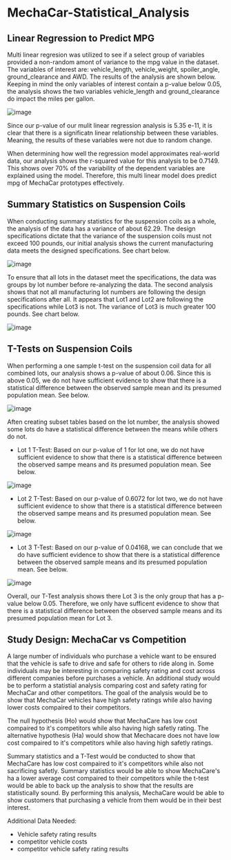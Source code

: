# MechaCar-Statistical_Analysis

## Linear Regression to Predict MPG

Multi linear regresion was utilized to see if a select group of variables provided a non-random amont of variance to the mpg value in the dataset. The variables of interest are: vehicle_length, vehicle_weight, spoiler_angle, ground_clearance and AWD. The results of the analysis are shown below. 
Keeping in mind the only variables of interest contain a p-value below 0.05, the analysis shows the two variables vehicle_length and ground_clearance do impact the miles per gallon.

![image](https://user-images.githubusercontent.com/26393180/163731547-27cba22b-b8b1-4f4f-92af-c792812c3e53.png)

Since our p-value of our mulit linear regression analysis is 5.35 e-11, it is clear that there is a significatn linear relationship between these variables. Meaning, the results of these variables were not due to random change.

When determining how well the regression model approximates real-world data, our analysis shows the r-squared value for this analysis to be 0.7149. This shows over 70% of the variability of the dependent variables are explained using the model. Therefore, this multi linear model does predict mpg of MechaCar prototypes effectively. 

## Summary Statistics on Suspension Coils

When conducting summary statistics for the suspension coils as a whole, the analysis of the data has a variance of about 62.29. The design specifications dictate that the variance of the suspension coils must not exceed 100 pounds, our initial analysis shows the current manufacturing data meets the designed specifications. See chart below. 

![image](https://user-images.githubusercontent.com/26393180/163732868-fa04900d-a2b2-43b5-a31a-3eecf09b4436.png)

To ensure that all lots in the dataset meet the specifications, the data was groups by lot number before re-analyzing the data. The second analysis shows that not all manufacturing lot numbers are following the design specifications after all. It appears that Lot1 and Lot2 are following the specifications while Lot3 is not. The variance of Lot3 is much greater 100 pounds. See chart below.

![image](https://user-images.githubusercontent.com/26393180/163732940-0597e750-f849-495e-b8f9-1f205191f0c8.png)

## T-Tests on Suspension Coils

When performing a one sample t-test on the suspension coil data for all combined lots, our analysis shows a p-value of about 0.06. Since this is above 0.05, we do not have sufficient evidence to show that there is a statistical difference between the observed sample mean and its presumed population mean. See below. 

![image](https://user-images.githubusercontent.com/26393180/163733927-94519852-4f3d-4ac3-95c9-13dc4d85bae5.png)

Aften creating subset tables based on the lot number, the analysis showed some lots do have a statistical difference between the means while others do not.
* Lot 1 T-Test: Based on our p-value of 1 for lot one, we do not have sufficient evidence to show that there is a statistical difference between the observed sampe means and its presumed population mean. See below.

![image](https://user-images.githubusercontent.com/26393180/163734021-dfea9f28-e25d-4ca2-874d-cec0bf4e7e73.png)

* Lot 2 T-Test: Based on our p-value of 0.6072 for lot two, we do not have sufficient evidence to show that there is a statistical difference between the observed sampe means and its presumed population mean. See below.

 ![image](https://user-images.githubusercontent.com/26393180/163734041-af8441f5-9c84-483f-9e06-23c1a2747b72.png)
 
 * Lot 3 T-Test: Based on our p-value of 0.04168, we can conclude that we do have sufficient evidence to show that there is a statistical difference between the observed sample means and its presumed population mean. See below.
 
 ![image](https://user-images.githubusercontent.com/26393180/163734111-96b61f4c-a79c-4dd7-a30b-1df703feaef7.png)

Overall, our T-Test analysis shows there Lot 3 is the only group that has a p-value below 0.05. Therefore, we only have sufficent evidence to show that there is a statistical difference between the observed sample means and its presumed population mean for Lot 3.  

## Study Design: MechaCar vs Competition

A large number of individuals who purchase a vehicle want to be ensured that the vehicle is safe to drive and safe for others to ride along in. Some individuals may be interesting in comparing safety rating and cost across different companies before purchases a vehicle. An additional study would be to perform a statistial analysis comparing cost and safety rating for MechaCar and other competitors. The goal of the analysis would be to show that MechaCar vehicles have high safety ratings while also having lower costs compaired to their competitors. 

The null hypothesis (Ho) would show that MechaCare has low cost compaired to it's competitors while also having high safetly rating. 
The alternative hypothesis (Ha) would show that Mechacare does not have low cost compaired to it's competitors while also having high safetly ratings.

Summary statistics and a T-Test would be conducted to show that MechaCare has low cost compaired to it's competitors while also not sacrificing safetly. Summary statistics would be able to show MechaCare's ha a lower average cost compaired to their competitors while the t-test would be able to back up the analysis to show that the results are statistically sound. By performing this analysis, MechaCare would be able to show customers that purchasing a vehicle from them would be in their best interest. 

Additional Data Needed:
* Vehicle safety rating results
* competitor vehicle costs
* competitor vehicle safety rating results



